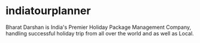 # indiatourplanner
Bharat Darshan is India's Premier Holiday Package Management Company, handling successful holiday trip from all over the world and as well as Local.
